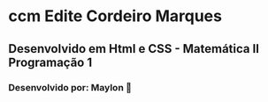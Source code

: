 # ccm Edite Cordeiro Marques
## Desenvolvido em Html e CSS - Matemática II Programação 1
### Desenvolvido por: Maylon :punch:
